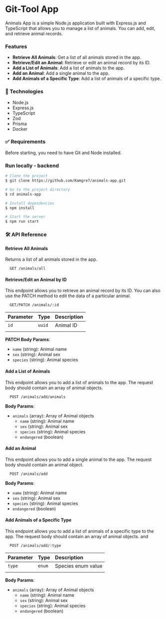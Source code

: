 # Git-Tool App

Animals App is a simple Node.js application built with Express.js and TypeScript that allows you to manage a list of animals. You can add, edit, and retrieve animal records.

### Features

- **Retrieve All Animals**: Get a list of all animals stored in the app.
- **Retrieve/Edit an Animal**: Retrieve or edit an animal record by its ID.
- **Add a List of Animals**: Add a list of animals to the app.
- **Add an Animal**: Add a single animal to the app.
- **Add Animals of a Specific Type**: Add a list of animals of a specific type.

### 🚀 Technologies

- Node.js
- Express.js
- TypeScript
- Zod
- Prisma
- Docker

### ✅ Requirements

Before starting, you need to have Git and Node installed.

### Run locally - backend

```bash
# Clone the project
$ git clone https://github.com/Kamgre7/animals-app.git

# Go to the project directory
$ cd animals-app

# Install dependencies
$ npm install

# Start the server
$ npm run start
```

### 🛠 API Reference

#### Retrieve All Animals

Returns a list of all animals stored in the app.

```http
  GET /animals/all
```

#### Retrieve/Edit an Animal by ID

This endpoint allows you to retrieve an animal record by its ID. You can also use the PATCH method to edit the data of a particular animal.

```http
  GET/PATCH /animals/:id
```

| Parameter | Type   | Description |
| :-------- | :----- | :---------- |
| `id`      | `uuid` | Animal ID   |
|           |

**PATCH Body Params**:

- `name` (string): Animal name
- `sex` (string): Animal sex
- `species` (string): Animal species

#### Add a List of Animals

This endpoint allows you to add a list of animals to the app. The request body should contain an array of animal objects.

```http
  POST /animals/add/animals
```

**Body Params**:

- `animals` (array): Array of Animal objects
  - `name` (string): Animal name
  - `sex` (string): Animal sex
  - `species` (string): Animal species
  - `endangered` (boolean)

#### Add an Animal

This endpoint allows you to add a single animal to the app. The request body should contain an animal object.

```http
  POST /animals/add
```

**Body Params**:

- `name` (string): Animal name
- `sex` (string): Animal sex
- `species` (string): Animal species
- `endangered` (boolean)

#### Add Animals of a Specific Type

This endpoint allows you to add a list of animals of a specific type to the app. The request body should contain an array of animal objects. and

```http
  POST /animals/add/:type
```

| Parameter | Type   | Description        |
| :-------- | :----- | :----------------- |
| `type`    | `enum` | Species enum value |
|           |

**Body Params**:

- `animals` (array): Array of Animal objects
  - `name` (string): Animal name
  - `sex` (string): Animal sex
  - `species` (string): Animal species
  - `endangered` (boolean)
